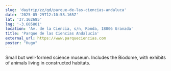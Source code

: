 ```yaml
---
slug: 'daytrip/zz/gd/parque-de-las-ciencias-andaluca'
date: '2025-05-29T12:10:58.165Z'
lat: '37.162685'
lng: '-3.605801'
location: 'Av. de la Ciencia, s/n, Ronda, 18006 Granada'
title: 'Parque de las Ciencias Andalucía'
external_url: https://www.parqueciencias.com
poster: "Hugo"
---
```

Small but well-formed science museum. Includes the Biodome, with exhibits of animals living in constructed habitats.
